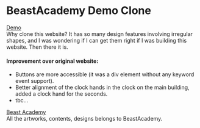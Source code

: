 # BeastAcademy Demo Clone

[Demo](https://cptdoraemon.github.io/beast-academy-clone/)  
Why clone this website? It has so many design features involving irregular shapes, 
and I was wondering if I can get them right if I was building this website. Then there it is.

#### Improvement over original website:
* Buttons are more accessible (it was a div element without any keyword event support).  
* Better alignment of the clock hands in the clock on the main building, added a clock hand for the seconds.
* tbc...


[Beast Academy](https://beastacademy.com/demo/school)  
All the artworks, contents, designs belongs to BeastAcademy.
